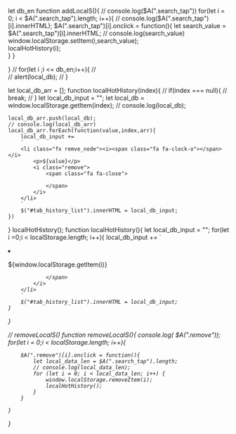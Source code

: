 let db_en
function addLocalS(){
    // console.log($A(".search_tap"))
    for(let i = 0; i < $A(".search_tap").length; i++){
        // console.log($A(".search_tap")[i].innerHTML);
        $A(".search_tap")[i].onclick = function(){
            let search_value =  $A(".search_tap")[i].innerHTML;
            // console.log(search_value)
            window.localStorage.setItem(i,search_value);          
            localHotHistory(i);            
        }
    }

}
// for(let i ;i <= db_en;i++){
//     
//     alert(local_db);
// }

let local_db_arr = [];
function localHotHistory(index){
    // if(index === null){
    //     break;
    // }
    let local_db_input = ""; 
    let local_db = window.localStorage.getItem(index);
    // console.log(local_db);
     
    local_db_arr.push(local_db);
    // console.log(local_db_arr)
    local_db_arr.forEach(function(value,index,arr){
        local_db_input += 
        `
        <li class="fx remve_node"><i><span class="fa fa-clock-o"></span></i>
            <p>${value}</p>
            <i class="remove">
                <span class="fa fa-close">

                </span>
            </i>
        </li>
        `
        $("#tab_history_list").innerHTML = local_db_input;       
    })

}
localHotHistory();
function localHotHistory(){
    let local_db_input = ""; 
    for(let i =0;i < localStorage.length; i++){
        local_db_input += 
        `
        <li class="fx remve_node"><i><span class="fa fa-clock-o"></span></i>
            <p>${window.localStorage.getItem(i)}</p>
            <i class="remove">
                <span class="fa fa-close">

                </span>
            </i>
        </li>
        `
        $("#tab_history_list").innerHTML = local_db_input;
    }

}

// removeLocalS()
function removeLocalS(){
    console.log( $A(".remove"));
    for(let i = 0;i < localStorage.length; i++){
        
        $A(".remove")[i].onclick = function(){
            let local_data_len = $A(".search_tap").length;
            // console.log(local_data_len);
            for (let i = 0; i < local_data_len; i++) {
                window.localStorage.removeItem(i);
                localHotHistory();
            }
        }
        
    }
}